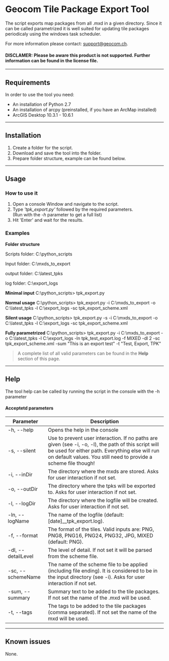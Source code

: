 # Geocom Tile Package Export Tool                               

The script exports map packages from all .mxd in a given directory. Since it can be called parametrized it is well suited for updating tile packages periodicaly using the windows task scheduler.

For more information please contact: support@geocom.ch. 

#### DISCLAMER: Please be aware this product is not supported. Further information can be found in the license file.


------
## Requirements

In order to use the tool you need: 
- An installation of Python 2.7 
- An installation of arcpy (preinstalled, if you have an ArcMap installed)
- ArcGIS Desktop 10.3.1 - 10.6.1

------
## Installation 

1. Create a folder for the script.
2. Download and save the tool into the folder.
3. Prepare folder structure, example can be found below.

------
## Usage 

### How to use it

1. Open a console Window and navigate to the script.
2. Type *'tpk_export.py'* followed by the required parameters.  
   (Run with the *-h* parameter to get a full list)
3. Hit 'Enter' and wait for the results.


### Examples

**Folder structure**

Scripts folder: C:\python_scripts

Input folder:   C:\mxds_to_export

output folder:  C:\latest_tpks

log folder:     C:\export_logs

**Minimal input**
C:\python_scripts> tpk_export.py

**Normal usage**
C:\python_scripts> tpk_export.py -i C:\mxds_to_export -o C:\latest_tpks -l C:\export_logs -sc tpk_export_scheme.xml

**Silent usage**
C:\python_scripts> tpk_export.py -s -i C:\mxds_to_export -o C:\latest_tpks -l C:\export_logs -sc tpk_export_scheme.xml

**Fully parametrized**
C:\python_scripts> tpk_export.py -i C:\mxds_to_export -o C:\latest_tpks -l C:\export_logs -ln tpk_test_export.log -f MIXED -dl 2 -sc tpk_export_scheme.xml -sum "This is an export test" -t "Test, Export, TPK"


> A complete list of all valid parameters can be found in the **Help** section of this page.


------
## Help

The tool help can be called by running the script in the console with the -h parameter


#### Acceptetd parameters

Parameter | Description
--------- | -----------
 -h,   --help | Opens the help in the console
 -s,   --silent | Use to prevent user interaction. If no paths are given (see -i, -o, -l), the path of this script will be used for either path. Everything else will run on default values. You still need to provide a scheme file though!
 -i,   --inDir | The directory where the mxds are stored. Asks for user interaction if not set. 
 -o,   --outDir | The directory where the tpks will be exported to. Asks for user interaction if not set.
 -l,   --logDir | The directory where the logfile will be created. Asks for user interaction if not set.
 -ln,  --logName | The name of the logfile (default: [date]__tpk_export.log).
 -f,   --format | The format of the tiles. Valid inputs are: PNG, PNG8, PNG16, PNG24, PNG32, JPG, MIXED (default: PNG).
 -dl,  --detailLevel | The level of detail. If not set it will be parsed from the scheme file.
 -sc,  --schemeName | The name of the scheme file to be applied (including file ending). It is considered to be in the input directory (see -i). Asks for user interaction if not set.
 -sum, --summary | Summary text to be added to the tile packages. If not set the name of the .mxd will be used.  
 -t,   --tags | The tags to be added to the tile packages (comma separated). If not set the name of the mxd will be used.


------
## Known issues

None.

